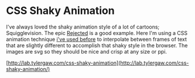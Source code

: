# CSS Shaky Animation

I've always loved the shaky
animation style of a lot of cartoons; Squigglevision. The epic
<a href="http://youtu.be/MuOvqeABHvQ">Rejected</a> is a good example.
Here I'm using a CSS animation technique <a href="http://lab.tylergaw.com/css-animated-sprites/">i've used before</a>
to interpolate between frames of text that are slightly different
to accomplish that shaky style in the browser. The images are svg
so they should be nice and crisp at any size or ppi.

[http://lab.tylergaw.com/css-shaky-animation](http://lab.tylergaw.com/css-shaky-animation/)